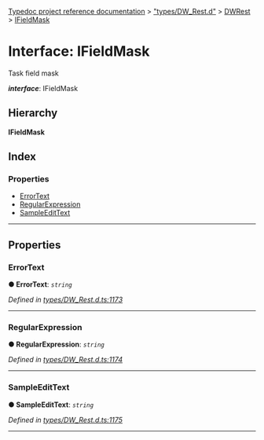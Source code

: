 [Typedoc project reference documentation](../README.md) > ["types/DW_Rest.d"](../modules/_types_dw_rest_d_.md) > [DWRest](../modules/_types_dw_rest_d_.dwrest.md) > [IFieldMask](../interfaces/_types_dw_rest_d_.dwrest.ifieldmask.md)

# Interface: IFieldMask

Task field mask

*__interface__*: IFieldMask

## Hierarchy

**IFieldMask**

## Index

### Properties

* [ErrorText](_types_dw_rest_d_.dwrest.ifieldmask.md#errortext)
* [RegularExpression](_types_dw_rest_d_.dwrest.ifieldmask.md#regularexpression)
* [SampleEditText](_types_dw_rest_d_.dwrest.ifieldmask.md#sampleedittext)

---

## Properties

<a id="errortext"></a>

###  ErrorText

**● ErrorText**: *`string`*

*Defined in [types/DW_Rest.d.ts:1173](https://github.com/DocuWare/REST-Sample-TS/blob/master/src/types/DW_Rest.d.ts#L1173)*

___
<a id="regularexpression"></a>

###  RegularExpression

**● RegularExpression**: *`string`*

*Defined in [types/DW_Rest.d.ts:1174](https://github.com/DocuWare/REST-Sample-TS/blob/master/src/types/DW_Rest.d.ts#L1174)*

___
<a id="sampleedittext"></a>

###  SampleEditText

**● SampleEditText**: *`string`*

*Defined in [types/DW_Rest.d.ts:1175](https://github.com/DocuWare/REST-Sample-TS/blob/master/src/types/DW_Rest.d.ts#L1175)*

___

